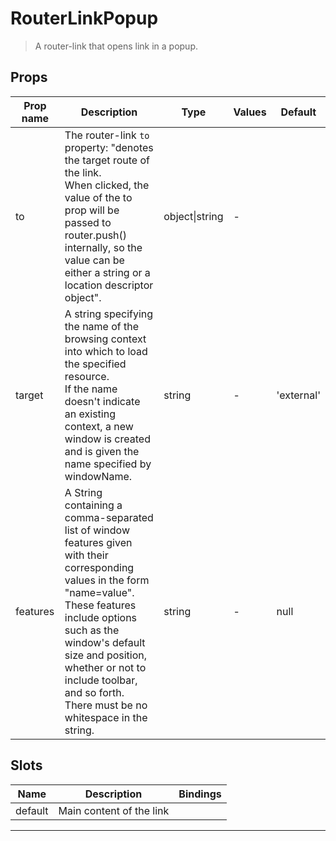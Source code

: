# RouterLinkPopup

> A router-link that opens link in a popup.

## Props

| Prop name | Description                                                                                                                                                                                                                                                                                                      | Type           | Values | Default    |
| --------- | ---------------------------------------------------------------------------------------------------------------------------------------------------------------------------------------------------------------------------------------------------------------------------------------------------------------- | -------------- | ------ | ---------- |
| to        | The router-link `to` property: "denotes the target route of the link.<br/>When clicked, the value of the to prop will be passed to router.push() internally, so the value can be either a string or a location descriptor object".                                                                               | object\|string | -      |            |
| target    | A string specifying the name of the browsing context into which to load the specified resource.<br/>If the name doesn't indicate an existing context, a new window is created and is given the name specified by windowName.                                                                                     | string         | -      | 'external' |
| features  | A String containing a comma-separated list of window features given with their corresponding values in the form "name=value".<br/>These features include options such as the window's default size and position, whether or not to include toolbar, and so forth.<br/>There must be no whitespace in the string. | string         | -      | null       |

## Slots

| Name    | Description              | Bindings |
| ------- | ------------------------ | -------- |
| default | Main content of the link |          |

---
